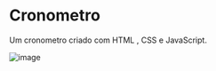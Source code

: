 # Cronometro
Um cronometro criado com HTML , CSS e JavaScript.

![image](https://user-images.githubusercontent.com/100701341/161329123-5b3cc43d-f922-4e81-a2f2-2e3f7e7b257f.png)
